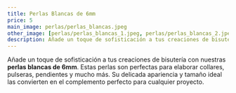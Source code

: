 ```yaml
---
title: Perlas Blancas de 6mm
price: 5
main_image: perlas/perlas_blancas.jpeg
other_image: [perlas/perlas_blancas_1.jpeg, perlas/perlas_blancas_2.jpeg]
description: Añade un toque de sofisticación a tus creaciones de bisutería con nuestras perlas blancas de 6mm.
---
```


Añade un toque de sofisticación a tus creaciones de bisutería con nuestras **perlas blancas de 6mm**. Estas perlas son perfectas para elaborar collares, pulseras, pendientes y mucho más. Su delicada apariencia y tamaño ideal las convierten en el complemento perfecto para cualquier proyecto.
